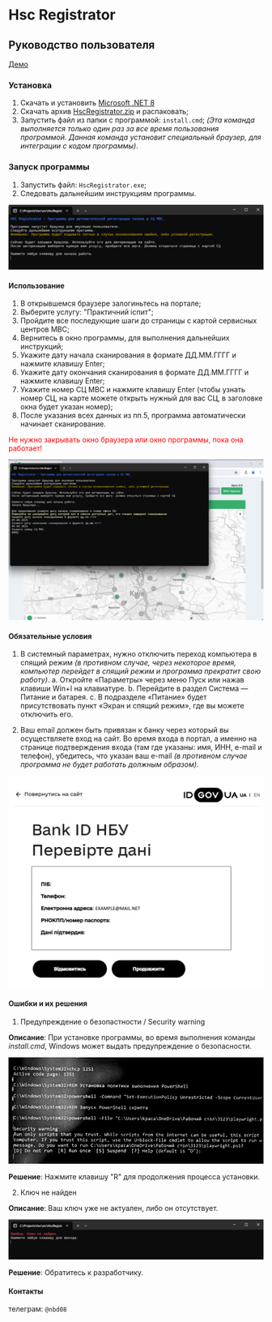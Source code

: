 # Hsc Registrator
## Руководство пользователя

[Демо](https://drive.google.com/file/d/156A9jxGFJBSYcUNO6NYLbXoSq48yEVPE/view?usp=drive_link)

### Установка

1. Скачать и установить [Microsoft .NET 8](https://dotnet.microsoft.com/en-us/download/dotnet/thank-you/runtime-desktop-8.0.7-windows-x64-installer)
2. Скачать архив [HscRegistrator.zip](https://github.com/thor836/HscRegistratorApp/releases) и распаковать;
3. Запустить файл из папки с программой: <code>install.cmd</code>;
*(Эта команда выполняется только один раз за все время пользования программой. Данная команда установит специальный браузер, для интеграции с кодом программы)*.

### Запуск программы

1. Запустить файл: <code>HscRegistrator.exe</code>;
2. Следовать дальнейшим инструкциям программы.

![Главное окно программы](./screenshot_1.png)

#### Использование

1. В открывшемся браузере залогиньтесь на портале;
2. Выберите услугу: "Практичний іспит";
3. Пройдите все последующие шаги до страницы с картой сервисных центров МВС;
4. Вернитесь в окно программы, для выполнения дальнейших инструкций;
5. Укажите дату начала сканирования в формате ДД.ММ.ГГГГ и нажмите клавишу Enter;
6. Укажите дату окончания сканирования в формате ДД.ММ.ГГГГ и нажмите клавишу Enter;
7. Укажите номер СЦ МВС и нажмите клавишу Enter (чтобы узнать номер СЦ, на карте можете открыть нужный для вас СЦ, в заголовке окна будет указан номер);
8. После указания всех данных из пп.5, программа автоматически начинает сканирование.

<font color="red">Не нужно закрывать окно браузера или окно программы, пока она работает!</font>

![Пример работы программы](./screenshot_2.png)

#### Обязательные условия

1.	В системный параметрах, нужно отключить переход компьютера в спящий режим *(в противном случае, через некоторое время, компьютер перейдет в спящий режим и программа прекратит свою работу)*.
    a.	Откройте «Параметры» через меню Пуск или нажав клавиши Win+I на клавиатуре.
    b.	Перейдите в раздел Система — Питание и батарея. 
    c.	В подразделе «Питание» будет присутствовать пункт «Экран и спящий режим», где вы можете отключить его.

2. Ваш email должен быть привязан к банку через который вы осуществляете вход на сайт. Во время входа в портал, а именно на странице подтверждения входа (там где указаны: имя, ИНН, e-mail и телефон), убедитесь, что указан ваш e-mail *(в противном случае программа не будет работать должным образом)*.

![Страница входа](./screenshot_3.png)


#### Ошибки и их решения
1. Предупреждение о безопастности / Security warning

**Описание**: При установке программы, во время выполнения команды *install.cmd*, Windows может выдать предупреждение о безопасности.

![Предупреждение о безопастности](./screenshot_5.png)

**Решение**: Нажмите клавишу "R" для продолжения процесса установки.

2. Ключ не найден

**Описание**: Ваш ключ уже не актуален, либо он отсутствует.

![Ключ не найден](./screenshot_4.png)

**Решение**: Обратитесь к разработчику.

#### Контакты

телеграм: <code>@nbd08</code>

